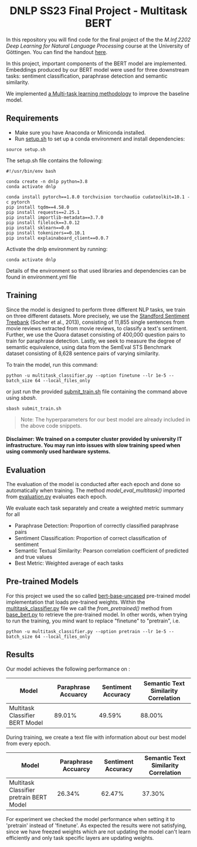 <div align="center">
<h1> DNLP SS23 Final Project - Multitask BERT</h1>
</div>

In this repository you will find code for the final project of the the _M.Inf.2202 Deep Learning for Natural Language Processing_ course at the University of Göttingen. You can find the handout [here](https://1drv.ms/b/s!AkgwFZyClZ_qk718ObYhi8tF4cjSSQ?e=3gECnf).

In this project, important components of the BERT model are implemented. 
Embeddings produced by our BERT model were used for three downstream tasks: sentiment classification, paraphrase detection and semantic similarity.

We implemented [a Multi-task learning methodology](METHODOLOGY.md) to improve the baseline model.

## Requirements
* Make sure you have Anaconda or Miniconda installed.
* Run [setup.sh](./setup.sh) to set up a conda environment and install dependencies:
```
source setup.sh
```
The setup.sh file contains the following:
```setup
#!/usr/bin/env bash

conda create -n dnlp python=3.8
conda activate dnlp

conda install pytorch==1.8.0 torchvision torchaudio cudatoolkit=10.1 -c pytorch
pip install tqdm==4.58.0
pip install requests==2.25.1
pip install importlib-metadata==3.7.0
pip install filelock==3.0.12
pip install sklearn==0.0
pip install tokenizers==0.10.1
pip install explainaboard_client==0.0.7
```
Activate the dnlp environment by running:
```
conda activate dnlp
```
Details of the environment so that used libraries and dependencies can be found in environment.yml file

## Training
Since the model is designed to perform three different NLP tasks, we train on three different datasets. More precisely, we use the [Standford Sentiment Treebank](https://nlp.stanford.edu/sentiment/treebank.html) (Socher et al., 2013), consisting of 11,855 single sentences from movie reviews extracted from movie reviews, to classify a text's sentiment. Further, we use the Quora dataset consisting of 400,000 question pairs to train for paraphrase detection. Lastly, we seek to measure the degree of semantic equivalence, using data from the SemEval STS Benchmark dataset consisting of 8,628 sentence pairs of varying similarity. 

To train the model, run this command:

```
python -u multitask_classifier.py --option finetune --lr 1e-5 --batch_size 64 --local_files_only
```
or just run the provided [submit_train.sh](./submit_train.sh) file containing the command above using _sbash_.

```train
sbash submit_train.sh
```
>Note: The hyperparameters for our best model are already included in the above code snippets.   

#### Disclaimer: We trained on a computer cluster provided by university IT infrastructure. You may run into issues with slow training speed when using commonly used hardware systems.

## Evaluation

The evaluation of the model is conducted after each epoch and done so automatically when training. The method _model_eval_multitask()_ imported from [evaluation.py](/evaluation.py) evaluates each epoch.

We evaluate each task separately and create a weighted metric summary for all

* Paraphrase Detection: Proportion of correctly classified paraphrase pairs 
* Sentiment Classification: Proportion of correct classification of sentiment
* Semantic Textual Similarity: Pearson correlation coefficient of predicted and true values
* Best Metric: Weighted average of each tasks

## Pre-trained Models

For this project we used the so called [bert-base-uncased](https://huggingface.co/bert-base-uncased) pre-trained model implementation that loads pre-trained weights. Within the [multitask_classifier.py](./multitask_classifier.py) file we call the _from_pretrained()_ method from [base_bert.py](./base_bert.py) to retrieve the pre-trained model. In other words, when trying to run the training, you mind want to replace "finetune" to "pretrain", i.e.
```
python -u multitask_classifier.py --option pretrain --lr 1e-5 --batch_size 64 --local_files_only
``` 


## Results

Our model achieves the following performance on :

| Model  | Paraphrase Accuarcy  | Sentiment Accuracy | Semantic Text Similarity Correlation |
| ------------------ |---------------- | -------------- | --------------|
| Multitask Classifier BERT Model |     89.01%         |      49.59%       |    88.00%    |

During training, we create a text file with information about our best model from every epoch. 


| Model  | Paraphrase Accuarcy  | Sentiment Accuracy | Semantic Text Similarity Correlation |
| ------------------ |---------------- | -------------- | --------------|
| Multitask Classifier pretrain BERT Model |     26.34%         |      62.47%       |    37.30%    |

For experiment we checked the model performance when setting it to 'pretrain' instead of 'finetune'. As expected the results were not satisfying, since we have freezed weights which are not updating the model can't learn efficiently and only task specific layers are updating weights. 

